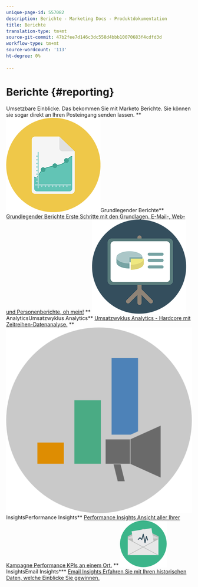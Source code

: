 ```yaml
---
unique-page-id: 557082
description: Berichte - Marketing Docs - Produktdokumentation
title: Berichte
translation-type: tm+mt
source-git-commit: 47b2fee7d146c3dc558d4bbb10070683f4cdfd3d
workflow-type: tm+mt
source-wordcount: '113'
ht-degree: 0%

---
```



# Berichte {#reporting}

Umsetzbare Einblicke. Das bekommen Sie mit Marketo Berichte. Sie können sie sogar direkt an Ihren Posteingang senden lassen.
** ![Grundlegender Berichte](assets/documents-bookmarks-17.png)Grundlegender Berichte** [Grundlegender Berichte Erste Schritte mit den Grundlagen. E-Mail-, Web- und Personenberichte, oh mein!](https://docs.marketo.com/display/DOCS/Basic+Reporting)     **  ![Umsatzwyklus ](assets/seo-08.png)AnalyticsUmsatzwyklus Analytics**  [Umsatzwyklus Analytics - Hardcore mit Zeitreihen-Datenanalyse.](https://docs.marketo.com/display/DOCS/Revenue+Cycle+Analytics)     **  ![Performance ](assets/mpi-for-docs-2x.png)InsightsPerformance Insights**  [Performance Insights Ansicht aller Ihrer Kampagne Performance KPIs an einem Ort.](https://docs.marketo.com/display/DOCS/Marketing+Performance+Insights)     **  ![Email ](assets/email-insights.png)InsightsEmail Insights***  [Email Insights Erfahren Sie mit Ihren historischen Daten, welche Einblicke Sie gewinnen.](https://docs.marketo.com/display/DOCS/Email+Insights)
